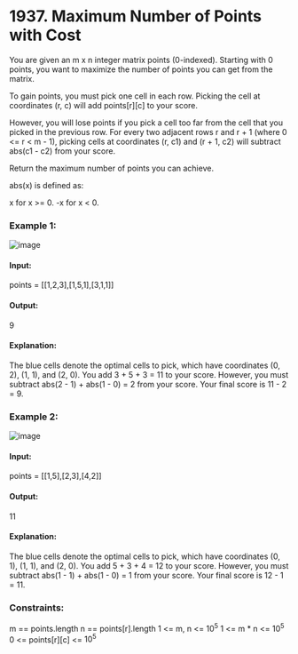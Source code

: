 # 1937. Maximum Number of Points with Cost
You are given an m x n integer matrix points (0-indexed). Starting with 0 points, you want to maximize the number of points you can get from the matrix.

To gain points, you must pick one cell in each row. Picking the cell at coordinates (r, c) will add points[r][c] to your score.

However, you will lose points if you pick a cell too far from the cell that you picked in the previous row. For every two adjacent rows r and r + 1 (where 0 <= r < m - 1), picking cells at coordinates (r, c1) and (r + 1, c2) will subtract abs(c1 - c2) from your score.

Return the maximum number of points you can achieve.

abs(x) is defined as:

x for x >= 0.
-x for x < 0.
 
### Example 1:
![image](https://github.com/user-attachments/assets/f19e2903-d6de-4ee1-b988-08f3820f8145)
#### Input:
points = [[1,2,3],[1,5,1],[3,1,1]]
#### Output: 
9
#### Explanation:
The blue cells denote the optimal cells to pick, which have coordinates (0, 2), (1, 1), and (2, 0).
You add 3 + 5 + 3 = 11 to your score.
However, you must subtract abs(2 - 1) + abs(1 - 0) = 2 from your score.
Your final score is 11 - 2 = 9.

### Example 2:
![image](https://github.com/user-attachments/assets/7814196b-d414-413d-8dc9-432a89d81338)
#### Input: 
points = [[1,5],[2,3],[4,2]]
#### Output:
11
#### Explanation:
The blue cells denote the optimal cells to pick, which have coordinates (0, 1), (1, 1), and (2, 0).
You add 5 + 3 + 4 = 12 to your score.
However, you must subtract abs(1 - 1) + abs(1 - 0) = 1 from your score.
Your final score is 12 - 1 = 11.

### Constraints:
m == points.length
n == points[r].length
1 <= m, n <= $`10^5`$
1 <= m * n <= $`10^5`$
0 <= points[r][c] <= $`10^5`$



